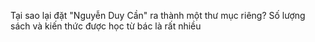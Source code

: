 
Tại sao lại đặt "Nguyễn Duy Cần" ra thành một thư mục riêng? Số lượng sách và kiến thức được học từ bác là rất nhiều


